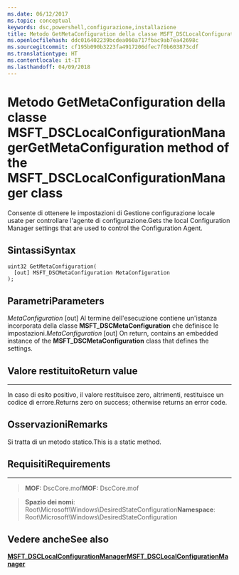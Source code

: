 ```yaml
---
ms.date: 06/12/2017
ms.topic: conceptual
keywords: dsc,powershell,configurazione,installazione
title: Metodo GetMetaConfiguration della classe MSFT_DSCLocalConfigurationManager
ms.openlocfilehash: ddc016402239bcdea060a717fbac9ab7ea42698c
ms.sourcegitcommit: cf195b090b3223fa4917206dfec7f0b603873cdf
ms.translationtype: HT
ms.contentlocale: it-IT
ms.lasthandoff: 04/09/2018
---
```

# <a name="getmetaconfiguration-method-of-the-msftdsclocalconfigurationmanager-class"></a><span data-ttu-id="59cda-103">Metodo GetMetaConfiguration della classe MSFT_DSCLocalConfigurationManager</span><span class="sxs-lookup"><span data-stu-id="59cda-103">GetMetaConfiguration method of the MSFT_DSCLocalConfigurationManager class</span></span>

<span data-ttu-id="59cda-104">Consente di ottenere le impostazioni di Gestione configurazione locale usate per controllare l'agente di configurazione.</span><span class="sxs-lookup"><span data-stu-id="59cda-104">Gets the local Configuration Manager settings that are used to control the Configuration Agent.</span></span>

<a name="syntax"></a><span data-ttu-id="59cda-105">Sintassi</span><span class="sxs-lookup"><span data-stu-id="59cda-105">Syntax</span></span>
------

```mof
uint32 GetMetaConfiguration(
  [out] MSFT_DSCMetaConfiguration MetaConfiguration
);
```

<a name="parameters"></a><span data-ttu-id="59cda-106">Parametri</span><span class="sxs-lookup"><span data-stu-id="59cda-106">Parameters</span></span>
----------

<span data-ttu-id="59cda-107">*MetaConfiguration* \[out\] Al termine dell'esecuzione contiene un'istanza incorporata della classe **MSFT_DSCMetaConfiguration** che definisce le impostazioni.</span><span class="sxs-lookup"><span data-stu-id="59cda-107">*MetaConfiguration* \[out\] On return, contains an embedded instance of the **MSFT_DSCMetaConfiguration** class that defines the settings.</span></span>

## <a name="return-value"></a><span data-ttu-id="59cda-108">Valore restituito</span><span class="sxs-lookup"><span data-stu-id="59cda-108">Return value</span></span>
------------

<span data-ttu-id="59cda-109">In caso di esito positivo, il valore restituisce zero, altrimenti, restituisce un codice di errore.</span><span class="sxs-lookup"><span data-stu-id="59cda-109">Returns zero on success; otherwise returns an error code.</span></span>

## <a name="remarks"></a><span data-ttu-id="59cda-110">Osservazioni</span><span class="sxs-lookup"><span data-stu-id="59cda-110">Remarks</span></span>

<span data-ttu-id="59cda-111">Si tratta di un metodo statico.</span><span class="sxs-lookup"><span data-stu-id="59cda-111">This is a static method.</span></span>

## <a name="requirements"></a><span data-ttu-id="59cda-112">Requisiti</span><span class="sxs-lookup"><span data-stu-id="59cda-112">Requirements</span></span>
------------
><span data-ttu-id="59cda-113">**MOF:** DscCore.mof</span><span class="sxs-lookup"><span data-stu-id="59cda-113">**MOF:** DscCore.mof</span></span>

><span data-ttu-id="59cda-114">**Spazio dei nomi**: Root\Microsoft\Windows\DesiredStateConfiguration</span><span class="sxs-lookup"><span data-stu-id="59cda-114">**Namespace**: Root\Microsoft\Windows\DesiredStateConfiguration</span></span>


## <a name="see-also"></a><span data-ttu-id="59cda-115">Vedere anche</span><span class="sxs-lookup"><span data-stu-id="59cda-115">See also</span></span>


[<span data-ttu-id="59cda-116">**MSFT_DSCLocalConfigurationManager**</span><span class="sxs-lookup"><span data-stu-id="59cda-116">**MSFT_DSCLocalConfigurationManager**</span></span>](msft-dsclocalconfigurationmanager.md)